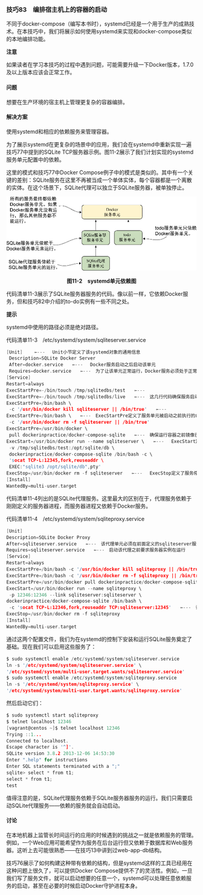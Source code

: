 ### 技巧83　编排宿主机上的容器的启动



不同于docker-compose（编写本书时），systemd已经是一个用于生产的成熟技术。在本技巧中，我们将展示如何使用systemd来实现和docker-compose类似的本地编排功能。

**注意**

如果读者在学习本技巧的过程中遇到问题，可能需要升级一下Docker版本，1.7.0及以上版本应该会正常工作。



#### 问题

想要在生产环境的宿主机上管理更复杂的容器编排。

#### 解决方案

使用systemd和相应的依赖服务来管理容器。

为了展示systemd在更复杂的场景中的应用，我们会在systemd中重新实现一遍技巧77中提到的SQLite TCP服务器示例。图11-2展示了我们计划实现的systemd服务单元配置中的依赖。

这里的模式和技巧77中Docker Compose例子中的模式是类似的。其中有一个关键的差别：SQLite服务在这里不再被当成一个单体实体，每个容器都是一个离散的实体。在这个场景下，SQLite代理可以独立于SQLite服务器，被单独停止。

![52.png](../images/52.png)
<center class="my_markdown"><b class="my_markdown">图11-2　systemd单元依赖图</b></center>

代码清单11-3展示了SQLite服务器服务的代码。像以前一样，它依赖Docker服务，但和技巧82中介绍的to-do实例有一些不同之处。



**提示**

systemd中使用的路径必须是绝对路径。

代码清单11-3　/etc/systemd/system/sqliteserver.service



```c
[Unit] 　　⇽---　 Unit小节定义了该systemd对象的通用信息
 Description=SQLite Docker Server
 After=docker.service　　⇽---　 Docker服务启动之后启动该单元
 Requires=docker.service　　⇽---　为了让该单元正常运行，Docker服务必须处于正常运行状态
[Service]
Restart=always
ExecStartPre=-/bin/touch /tmp/sqlitedbs/test　　⇽---　
ExecStartPre=-/bin/touch /tmp/sqlitedbs/live　　⇽---　这几行代码确保服务启动之前SQLite的数据库文件是存在的，touch命令行之前的-告诉systemd：如果该命令返回错误代码则表明启动失败
ExecStartPre=/bin/bash \
 -c '/usr/bin/docker kill sqliteserver || /bin/true'　　⇽---　
ExecStartPre=/bin/bash \　　⇽---　ExecStartPre定义了服务单元被启动之前执行的命令。为了确保容器在用户启动之前已被删除，这里使用了一个前置命令将其删除
 -c '/usr/bin/docker rm -f sqliteserver || /bin/true'
ExecStartPre=/usr/bin/docker \
 pull dockerinpractice/docker-compose-sqlite　　⇽---　确保运行容器之前镜像已下载完成了
ExecStart=/usr/bin/docker run --name sqliteserver \　　⇽---　 ExecStart定义了服务被启动之后执行的命令。这里值得注意的是，我们在另一个/bin/bash–c 调用中包含了socat命令，因为在ExecStart这一行定义的命令是由sys- temd来执行的
 -v /tmp/sqlitedbs/test:/opt/sqlite/db \
 dockerinpractice/docker-compose-sqlite /bin/bash -c \
 'socat TCP-L:12345,fork,reuseaddr \
 EXEC:"sqlite3 /opt/sqlite/db",pty'
ExecStop=/usr/bin/docker rm -f sqliteserver　　⇽---　 ExecStop定义了服务停止之后运行的命令
[Install]
WantedBy=multi-user.target
```

代码清单11-4列出的是SQLite代理服务。这里最大的区别在于，代理服务依赖于刚刚定义的服务器进程，而服务器进程又依赖于Docker服务。

代码清单11-4　/etc/systemd/system/sqliteproxy.service

```c
[Unit]
Description=SQLite Docker Proxy
After=sqliteserver.service　　⇽---　该代理单元必须在前面定义的sqliteserver服务之后运行
Requires=sqliteserver.service　　⇽---　启动该代理之前要求服务器实例在运行
[Service]
Restart=always
ExecStartPre=/bin/bash -c '/usr/bin/docker kill sqliteproxy || /bin/true'
ExecStartPre=/bin/bash -c '/usr/bin/docker rm -f sqliteproxy || /bin/true'
ExecStartPre=/usr/bin/docker pull dockerinpractice/docker-compose-sqlite
ExecStart=/usr/bin/docker run --name sqliteproxy \
 -p 12346:12346 --link sqliteserver:sqliteserver \
dockerinpractice/docker-compose-sqlite /bin/bash \
 -c 'socat TCP-L:12346,fork,reuseaddr TCP:sqliteserver:12345'　　⇽---　该命令用于运行容器
ExecStop=/usr/bin/docker rm -f sqliteproxy
[Install]
WantedBy=multi-user.target
```

通过这两个配置文件，我们为在systemd的控制下安装和运行SQLite服务奠定了基础。现在我们可以启用这些服务了：

```c
$ sudo systemctl enable /etc/systemd/system/sqliteserver.service
ln -s '/etc/systemd/system/sqliteserver.service' \
'/etc/systemd/system/multi-user.target.wants/sqliteserver.service'
$ sudo systemctl enable /etc/systemd/system/sqliteproxy.service
ln -s '/etc/systemd/system/sqliteproxy.service' \
'/etc/systemd/system/multi-user.target.wants/sqliteproxy.service'
```

然后启动它们：

```c
$ sudo systemctl start sqliteproxy
$ telnet localhost 12346
[vagrant@centos ~]$ telnet localhost 12346
Trying ::1...
Connected to localhost.
Escape character is '^]'.
SQLite version 3.8.2 2013-12-06 14:53:30
Enter ".help" for instructions
Enter SQL statements terminated with a ";"
sqlite> select * from t1;
select * from t1;
test
```

值得注意的是，SQLite代理服务依赖于SQLite服务器服务的运行。我们只需要启动SQLite代理服务——依赖的服务就会自动启动。

#### 讨论

在本地机器上监管长时间运行的应用的时候遇到的挑战之一就是依赖服务的管理。例如，一个Web应用可能希望作为服务在后台运行但又依赖于数据库和Web服务器。这听上去可能很熟悉——在技巧13中讲到过web-app-db结构。

技巧76展示了如何构建这种带有依赖的结构，但是systemd这样的工具已经用在这种问题上很久了，可以提供Docker Compose提供不了的灵活性。例如，一旦我们写了服务文件，就可以启动想要的任意一个，systemd可以处理任意依赖服务的启动，甚至在必要的时候启动Docker守护进程本身。

